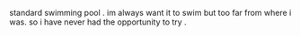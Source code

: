 standard swimming pool . im always want it to swim but too far from where i was. so i have never had the opportunity to try . 